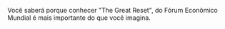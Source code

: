 <script>
    document.getElementsByClassName("project-name")[0].innerHTML = "\"COVID-19: The Great Reset\"<br><small>Resumo e crítica</small>";
</script>

Você saberá porque conhecer "The Great Reset", do Fórum Econômico Mundial é mais importante do que você imagina.
